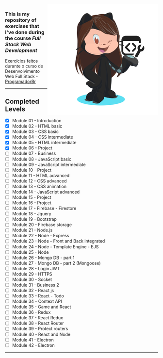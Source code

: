 <img src="images/octocat-dweb-365x365px.png" align="right">

### This is my repository of exercises that I've done during the course ***Full Stack Web Development*** 
 Exercícios feitos durante o curso de Desenvolvimento Web Full Stack - [ProgramadorBr](https://programadorbr.com/)
 ***
## Completed Levels
- [x] Module 01 - Introduction
- [x] Module 02 - HTML basic
- [x] Module 03 - CSS basic
- [x] Module 04 - CSS intermediate
- [x] Module 05 - HTML intermediate
- [x] Module 06 - Project
- [ ] Module 07 - Business
- [ ] Module 08 - JavaScript basic
- [ ] Module 09 - JavaScript intermediate
- [ ] Module 10 - Project
- [ ] Module 11 - HTML advanced
- [ ] Module 12 - CSS advanced
- [ ] Module 13 - CSS animation
- [ ] Module 14 - JavaScript advanced
- [ ] Module 15 - Project
- [ ] Module 16 - Project
- [ ] Module 17 - Firebase - Firestore
- [ ] Module 18 - Jquery
- [ ] Module 19 - Bootstrap
- [ ] Module 20 - Firebase storage
- [ ] Module 21 - Node.js
- [ ] Module 22 - Node - Express
- [ ] Module 23 - Node - Front and Back integrated
- [ ] Module 24 - Node - Template Engine - EJS
- [ ] Module 25 - Node
- [ ] Module 26 - Mongo DB - part 1
- [ ] Module 27 - Mongo DB - part 2 (Mongoose)
- [ ] Module 28 - Login JWT
- [ ] Module 29 - HTTPS
- [ ] Module 30 - Socket
- [ ] Module 31 - Business 2
- [ ] Module 32 - React js
- [ ] Module 33 - React - Todo
- [ ] Module 34 - Context API
- [ ] Module 35 - Game and React
- [ ] Module 36 - Redux
- [ ] Module 37 - React Redux
- [ ] Module 38 - React Router
- [ ] Module 39 - Protect routers
- [ ] Module 40 - React and Node
- [ ] Module 41 - Electron
- [ ] Module 42 - Electron
***
